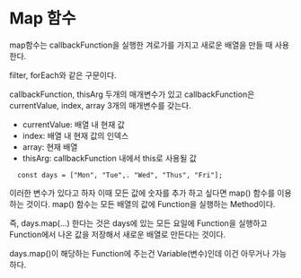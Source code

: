 # Map 함수

map함수는 callbackFunction을 실행한 겨로가를 가지고 새로운 배열을 만들 때 사용한다.

filter, forEach와 같은 구문이다.

callbackFunction, thisArg 두개의 매개변수가 있고
callbackFunction은 currentValue, index, array 3개의 매개변수를 갖는다.



- currentValue: 배열 내 현재 값
- index: 배열 내 현재 값의 인덱스
- array: 현재 배열
- thisArg: callbackFunction 내에서 this로 사용될 값

```   const days = ["Mon", "Tue",. "Wed", "Thus", "Fri"]; ```

이러한 변수가 있다고 하자
이때 모든 값에 숫자를 추가 하고 싶다면 map() 함수를 이용하는 것이다. 
map() 함수는 모든 배열의 값에 Function을 실행하는 Method이다.

즉, days.map(...) 한다는 것은 days에 있는 모든 요일에 Function을 실행하고 Function에서 나온
값을 저장해서 새로운 배열로 만든다는 것이다.

days.map()이 해당하는 Function에 주는건 Variable(변수)인데 이건 아무거나 가능하다.